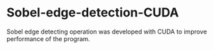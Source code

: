 # Sobel-edge-detection-CUDA
Sobel edge detecting operation was developed with CUDA to improve performance of the program.
